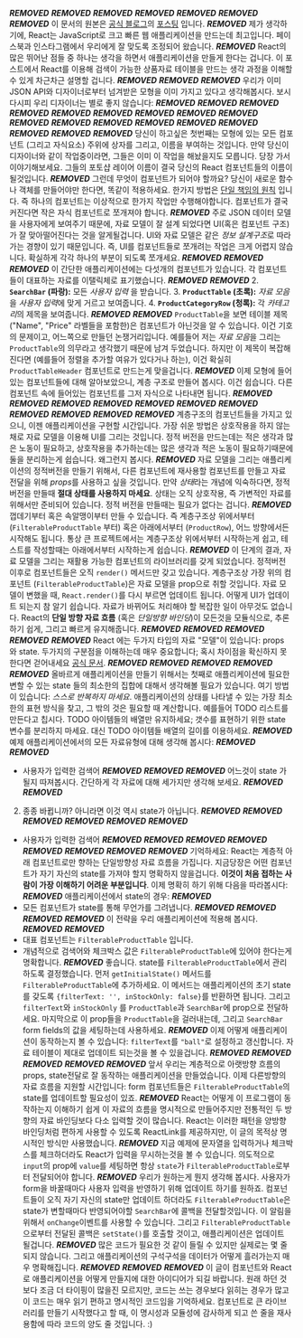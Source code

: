 ***REMOVED***
***REMOVED***
***REMOVED***
***REMOVED***
***REMOVED***
***REMOVED***
***REMOVED***
이 문서의 원본은 [공식 블로그](/react/blog)의 [포스팅](/react/blog/2013/11/05/thinking-in-react.html) 입니다.
***REMOVED***
제가 생각하기에, React는 JavaScript로 크고 빠른 웹 애플리케이션을 만드는데 최고입니다. 페이스북과 인스타그램에서 우리에게 잘 맞도록 조정되어 왔습니다.
***REMOVED***
React의 많은 뛰어난 점들 중 하나는 생각을 하면서 애플리케이션을 만들게 한다는 겁니다. 이 포스트에서 React를 이용해 검색이 가능한 상품자료 테이블을 만드는 생각 과정을 이해할 수 있게 차근차근 설명할 겁니다.
***REMOVED***
***REMOVED***
***REMOVED***
우리가 이미 JSON API와 디자이너로부터 넘겨받은 모형을 이미 가지고 있다고 생각해봅시다. 보시다시피 우리 디자이너는 별로 좋지 않습니다:
***REMOVED***
***REMOVED***
***REMOVED***
***REMOVED***
***REMOVED***
***REMOVED***
***REMOVED***
***REMOVED***
***REMOVED***
***REMOVED***
***REMOVED***
***REMOVED***
***REMOVED***
***REMOVED***
***REMOVED***
***REMOVED***
***REMOVED***
***REMOVED***
당신이 하고싶은 첫번째는 모형에 있는 모든 컴포넌트 (그리고 자식요소) 주위에 상자를 그리고, 이름을 부여하는 것입니다. 만약 당신이 디자이너와 같이 작업중이라면, 그들은 이미 이 작업을 해놨을지도 모릅니다. 당장 가서 이야기해보세요. 그들의 포토샵 레이어 이름이 결국 당신의 React 컴포넌트들의 이름이 될것입니다.
***REMOVED***
그런데 무엇이 컴포넌트가 되어야 할까요? 당신이 새로운 함수나 객체를 만들어야만 한다면, 똑같이 적용하세요. 한가지 방법은 [단일 책임의 원칙](http://ko.wikipedia.org/wiki/%EB%8B%A8%EC%9D%BC_%EC%B1%85%EC%9E%84_%EC%9B%90%EC%B9%99) 입니다. 즉 하나의 컴포넌트는 이상적으로 한가지 작업만 수행해야합니다. 컴포넌트가 결국 커진다면 작은 자식 컴포넌트로 쪼개져야 합니다.
***REMOVED***
주로 JSON 데이터 모델을 사용자에게 보여주기 때문에, 자료 모델이 잘 설계 되었다면 UI(혹은 컴포넌트 구조)가 잘 맞아떨어진다는 것을 알게될겁니다. UI와 자료 모델은 같은 *정보 설계구조*로 따라가는 경향이 있기 때문입니다. 즉, UI를 컴포넌트들로 쪼개려는 작업은 크게 어렵지 않습니다. 확실하게 각각 하나의 부분이 되도록 쪼개세요.
***REMOVED***
***REMOVED***
***REMOVED***
이 간단한 애플리케이션에는 다섯개의 컴포넌트가 있습니다. 각 컴포넌트들이 대표하는 자료를 이탤릭체로 표기했습니다.
***REMOVED***
***REMOVED***
  2. **`SearchBar` (파랑):** 모든 *사용자 입력* 을 받습니다.
  3. **`ProductTable` (초록):** *자료 모음*을 *사용자 입력*에 맞게 거르고 보여줍니다.
  4. **`ProductCategoryRow` (청록):** 각 *카테고리*의 제목을 보여줍니다.
***REMOVED***
***REMOVED***
`ProductTable`을 보면 테이블 제목("Name", "Price" 라벨들을 포함한)은 컴포넌트가 아닌것을 알 수 있습니다. 이건 기호의 문제이고, 어느쪽으로 만들던 논쟁거리입니다. 예를들어 저는 *자료 모음*을 그리는 `ProductTable`의 의무라고 생각했기 때문에 남겨 두었습니다. 하지만 이 제목이 복잡해진다면 (예를들어 정렬을 추가할 여유가 있다거나 하는), 이건 확실히 `ProductTableHeader` 컴포넌트로 만드는게 맞을겁니다.
***REMOVED***
이제 모형에 들어있는 컴포넌트들에 대해 알아보았으니, 계층 구조로 만들어 봅시다. 이건 쉽습니다. 다른 컴포넌트 속에 들어있는 컴포넌트를 그저 자식으로 나타내면 됩니다.
***REMOVED***
***REMOVED***
***REMOVED***
***REMOVED***
***REMOVED***
***REMOVED***
***REMOVED***
***REMOVED***
***REMOVED***
***REMOVED***
***REMOVED***
계층구조의 컴포넌트들을 가지고 있으니, 이젠 애플리케이션을 구현할 시간입니다. 가장 쉬운 방법은 상호작용을 하지 않는채로 자료 모델을 이용해 UI를 그리는 것입니다. 정적 버전을 만드는데는 적은 생각과 많은 노동이 필요하고, 상호작용을 추가하는데는 많은 생각과 적은 노동이 필요하기때문에 둘을 분리하는게 쉽습니다. 왜그런지 봅시다.
***REMOVED***
자료 모델을 그리는 애플리케이션의 정적버전을 만들기 위해서, 다른 컴포넌트에 재사용할 컴포넌트를 만들고 자료 전달을 위해 *props*를 사용하고 싶을 것입니다. 만약 *상태*라는 개념에 익숙하다면, 정적 버전을 만들때 **절대 상태를 사용하지 마세요**. 상태는 오직 상호작용, 즉 가변적인 자료를 위해서만 준비되어 있습니다. 정적 버전을 만들때는 필요가 없다는 겁니다.
***REMOVED***
껍데기부터 혹은 속알맹이부터 만들 수 있습니다. 즉 계층구조상 위에서부터 (`FilterableProductTable` 부터) 혹은 아래에서부터 (`ProductRow`), 어느 방향에서든 시작해도 됩니다. 통상 큰 프로젝트에서는 계층구조상 위에서부터 시작하는게 쉽고, 테스트를 작성할때는 아래에서부터 시작하는게 쉽습니다.
***REMOVED***
이 단계의 결과, 자료 모델을 그리는 재활용 가능한 컴포넌트의 라이브러리를 갖게 되었습니다. 정적버전 이후로 컴포넌트들은 오직 `render()` 메서드만 갖고 있습니다. 계층구조상 가장 위의 컴포넌트 (`FilterableProductTable`)은 자료 모델을 prop으로 취할 것입니다. 자료 모델이 변했을 때, `React.render()`를 다시 부르면 업데이트 됩니다. 어떻게 UI가 업데이트 되는지 참 알기 쉽습니다. 자료가 바뀌어도 처리해야 할 복잡한 일이 아무것도 없습니다. React의 **단일 방향 자료 흐름** (혹은 *단일방향 바인딩*)이 모든것을 모듈식으로, 추론하기 쉽게, 그리고 빠르게 유지해줍니다.
***REMOVED***
***REMOVED***
***REMOVED***
***REMOVED***
***REMOVED***
React 에는 두가지 타입의 자료 "모델"이 있습니다: props 와 state. 두가지의 구분점을 이해하는데 매우 중요합니다; 혹시 차이점을 확신하지 못한다면 걷어내세요 [공식 문서](http://facebook.github.io/react/docs/interactivity-and-dynamic-uis.html).
***REMOVED***
***REMOVED***
***REMOVED***
***REMOVED***
***REMOVED***
올바르게 애플리케이션을 만들기 위해서는 첫째로 애플리케이션에 필요한 변할 수 있는 state 들의 최소한의 집합에 대해서 생각해볼 필요가 있습니다. 여기 방법이 있습니다: *스스로 반복하지 마세요*. 애플리케이션의 상태를 나타낼 수 있는 가장 최소한의 표현 방식을 찾고, 그 밖의 것은 필요할 때 계산합니다. 예를들어 TODO 리스트를 만든다고 칩시다. TODO 아이템들의 배열만 유지하세요; 갯수를 표현하기 위한 state 변수를 분리하지 마세요. 대신 TODO 아이템들 배열의 길이를 이용하세요.
***REMOVED***
예제 애플리케이션에서의 모든 자료유형에 대해 생각해 봅시다:
***REMOVED***
***REMOVED***
  * 사용자가 입력한 검색어
***REMOVED***
***REMOVED***
***REMOVED***
어느것이 state 가 될지 따져봅시다. 간단하게 각 자료에 대해 세가지만 생각해 보세요.
***REMOVED***
***REMOVED***
  2. 종종 바뀝니까? 아니라면 이것 역시 state가 아닙니다.
***REMOVED***
***REMOVED***
***REMOVED***
***REMOVED***
***REMOVED***
***REMOVED***
  * 사용자가 입력한 검색어
***REMOVED***
***REMOVED***
***REMOVED***
***REMOVED***
***REMOVED***
***REMOVED***
***REMOVED***
***REMOVED***
기억하세요: React는 계층적 아래 컴포넌트로만 향하는 단일방향성 자료 흐름을 가집니다. 지금당장은 어떤 컴포넌트가 자기 자신의 state를 가져야 할지 명확하지 않을겁니다. **이것이 처음 접하는 사람이 가장 이해하기 어려운 부분입니다**. 이제 명확히 하기 위해 다음을 따라봅시다:
***REMOVED***
애플리케이션에서 state의 경우:
***REMOVED***
  * 모든 컴포넌트가 state를 통해 무언가를 그려냅니다.
***REMOVED***
***REMOVED***
***REMOVED***
***REMOVED***
이 전략을 우리 애플리케이션에 적용해 봅시다.
***REMOVED***
***REMOVED***
  * 대표 컴포넌트는 `FilterableProductTable` 입니다.
  * 개념적으로 검색어와 체크박스 값은 `FilterableProductTable`에 있어야 한다는게 명확합니다.
***REMOVED***
좋습니다. state를 `FilterableProductTable`에서 관리하도록 결정했습니다. 먼저 `getInitialState()` 메서드를 `FilterableProductTable`에 추가하세요. 이 메서드는 애플리케이션의 초기 state를 갖도록 `{filterText: '', inStockOnly: false}`를 반환하면 됩니다. 그리고 `filterText`와 `inStockOnly` 를 `ProductTable`과 `SearchBar`에 prop으로 전달하세요. 마지막으로 이 prop들을 `ProductTable`을 걸러내는데, 그리고 `SearchBar` form fields의 값을 세팅하는데 사용하세요. 
***REMOVED***
이제 어떻게 애플리케이션이 동작하는지 볼 수 있습니다: `filterText`를 `"ball"`로 설정하고 갱신합니다. 자료 테이블이 제대로 업데이트 되는것을 볼 수 있을겁니다.
***REMOVED***
***REMOVED***
***REMOVED***
***REMOVED***
***REMOVED***
앞서 우리는 계층적으로 아랫방향 흐름의 props, state전달로 잘 동작하는 애플리케이션을 만들었습니다. 이제 다른방향의 자료 흐름을 지원할 시간입니다: form 컴포넌트들은 `FilterableProductTable`의 state를 업데이트할 필요성이 있죠.
***REMOVED***
React는 어떻게 이 프로그램이 동작하는지 이해하기 쉽게 이 자료의 흐름을 명시적으로 만들어주지만 전통적인 두 방향의 자료 바인딩보다 다소 입력할 것이 많습니다. React는 이러한 패턴을 양방향 바인딩처럼 편하게 사용할 수 있도록 ReactLink를 제공하지만, 이 글의 목적상 명시적인 방식만 사용했습니다.
***REMOVED***
지금 예제에 문자열을 입력하거나 체크박스를 체크하더라도 React가 입력을 무시하는것을 볼 수 있습니다. 의도적으로 `input`의 prop에 `value`를 세팅하면 항상 `state`가 `FilterableProductTable`로부터 전달되어야 합니다.
***REMOVED***
우리가 원하는게 뭔지 생각해 봅시다. 사용자가 form을 바꿀때마다 사용자 입력을 반영하기 위해 업데이트 하기를 원하죠. 컴포넌트들이 오직 자기 자신의 state만 업데이트 하더라도 `FilterableProductTable`은 state가 변할때마다 반영되어야할 `SearchBar`에 콜백을 전달할것입니다. 이 알림을 위해서 `onChange`이벤트를 사용할 수 있습니다. 그리고 `FilterableProductTable`으로부터 전달된 콜백은 `setState()`를 호출할 것이고, 애플리케이션은 업데이트 될겁니다.
***REMOVED***
많은 코드가 필요한 것 같이 들릴 수 있지만 실제로는 몇 줄 되지 않습니다. 그리고 애플리케이션의 구석구석을 데이터가 어떻게 흘러가는지 매우 명확해집니다.
***REMOVED***
***REMOVED***
***REMOVED***
이 글이 컴포넌트와 React로 애플리케이션을 어떻게 만들지에 대한 아이디어가 되길 바랍니다. 원래 하던 것 보다 조금 더 타이핑이 많을진 모르지만, 코드는 쓰는 경우보다 읽히는 경우가 많고 이 코드는 매우 읽기 편하고 명시적인 코드임을 기억하세요. 컴포넌트로 큰 라이브러리를 만들기 시작했다고 할 때, 이 명시성과 모듈성에 감사하게 되고 쓴 줄을 재사용함에 따라 코드의 양도 줄 것입니다. :)
